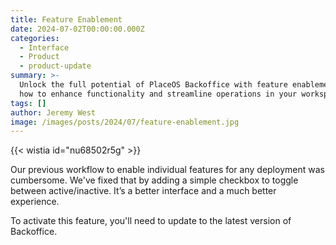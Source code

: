 ```yaml
---
title: Feature Enablement
date: 2024-07-02T00:00:00.000Z
categories:
  - Interface
  - Product
  - product-update
summary: >-
  Unlock the full potential of PlaceOS Backoffice with feature enablement. Learn
  how to enhance functionality and streamline operations in your workspace.
tags: []
author: Jeremy West
image: /images/posts/2024/07/feature-enablement.jpg
---
```

{{< wistia id="nu68502r5g" >}}

Our previous workflow to enable individual features for any deployment was cumbersome. We've fixed that by adding a simple checkbox to toggle between active/inactive. It’s a better interface and a much better experience.

To activate this feature, you'll need to update to the latest version of Backoffice.
